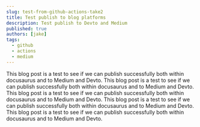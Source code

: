 ```yaml
---
slug: test-from-github-actions-take2
title: Test publish to blog platforms
description: Test publish to Devto and Medium
published: true
authors: [jake]
tags:
  - github
  - actions
  - medium
---
```


This blog post is a test to see if we can publish successfully both within docusaurus and to Medium and Devto.
This blog post is a test to see if we can publish successfully both within docusaurus and to Medium and Devto.
This blog post is a test to see if we can publish successfully both within docusaurus and to Medium and Devto.
This blog post is a test to see if we can publish successfully both within docusaurus and to Medium and Devto.
This blog post is a test to see if we can publish successfully both within docusaurus and to Medium and Devto.
